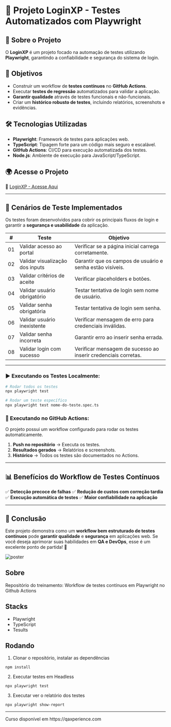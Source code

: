 # 🚀 Projeto LoginXP - Testes Automatizados com Playwright

## 📌 Sobre o Projeto
O **LoginXP** é um projeto focado na automação de testes utilizando **Playwright**, garantindo a confiabilidade e segurança do sistema de login.

## 🎯 Objetivos
- Construir um workflow de **testes contínuos** no **GitHub Actions**.
- Executar **testes de regressão** automatizados para validar a aplicação.
- **Garantir qualidade** através de testes funcionais e não-funcionais.
- Criar um **histórico robusto de testes**, incluindo relatórios, screenshots e evidências.

## 🛠️ Tecnologias Utilizadas
- **Playwright**: Framework de testes para aplicações web.
- **TypeScript**: Tipagem forte para um código mais seguro e escalável.
- **GitHub Actions**: CI/CD para execução automatizada dos testes.
- **Node.js**: Ambiente de execução para JavaScript/TypeScript.

## 🌍 Acesse o Projeto
🔗 [LoginXP - Acesse Aqui](https://loginxp.vercel.app/)

---

## 📝 Cenários de Teste Implementados
Os testes foram desenvolvidos para cobrir os principais fluxos de login e garantir a **segurança e usabilidade** da aplicação.

| #  | Teste                                      | Objetivo |
|----|-------------------------------------------|----------|
| 01 | Validar acesso ao portal                 | Verificar se a página inicial carrega corretamente. |
| 02 | Validar visualização dos inputs          | Garantir que os campos de usuário e senha estão visíveis. |
| 03 | Validar critérios de aceite              | Verificar placeholders e botões. |
| 04 | Validar usuário obrigatório              | Testar tentativa de login sem nome de usuário. |
| 05 | Validar senha obrigatória                | Testar tentativa de login sem senha. |
| 06 | Validar usuário inexistente              | Verificar mensagem de erro para credenciais inválidas. |
| 07 | Validar senha incorreta                  | Garantir erro ao inserir senha errada. |
| 08 | Validar login com sucesso                | Verificar mensagem de sucesso ao inserir credenciais corretas. |

---

### ▶️ Executando os Testes Localmente:
```sh
# Rodar todos os testes
npx playwright test

# Rodar um teste específico
npx playwright test nome-do-teste.spec.ts
```

### 🔄 Executando no GitHub Actions:
O projeto possui um workflow configurado para rodar os testes automaticamente.

1. **Push no repositório** → Executa os testes.
2. **Resultados gerados** → Relatórios e screenshots.
3. **Histórico** → Todos os testes são documentados no Actions.

---

## 📊 Benefícios do Workflow de Testes Contínuos
✅ **Detecção precoce de falhas**
✅ **Redução de custos com correção tardia**
✅ **Execução automática de testes**
✅ **Maior confiabilidade na aplicação**

---

## 📢 Conclusão
Este projeto demonstra como um **workflow bem estruturado de testes contínuos** pode **garantir qualidade** e **segurança** em aplicações web. Se você deseja aprimorar suas habilidades em **QA e DevOps**, esse é um excelente ponto de partida! 🚀

![poster](./.github/poster.png)

## Sobre

Repositório do treinamento: Workflow de testes contínuos em Playwright no Github Actions

## Stacks
- Playwright
- TypeScript
- Tesults

## Rodando

1. Clonar o repositório, instalar as dependências
```
npm install
```

2. Executar testes em Headless
```
npx playwright test 
```

3. Executar ver o relatório dos testes
```
npx playwright show-report
```

<hr>
Curso disponível em https://qaxperience.com